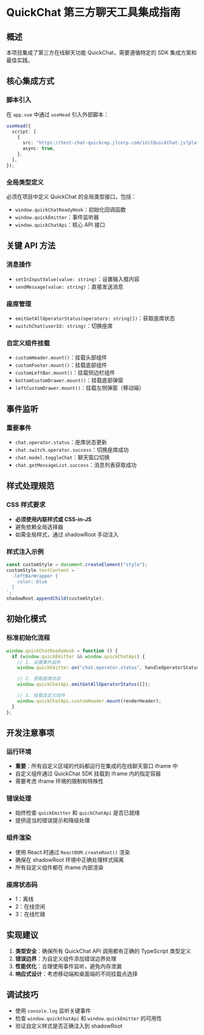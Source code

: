 # QuickChat 第三方聊天工具集成指南

## 概述

本项目集成了第三方在线聊天功能 QuickChat，需要遵循特定的 SDK 集成方案和最佳实践。

## 核心集成方式

### 脚本引入

在 `app.vue` 中通过 `useHead` 引入外部脚本：

```ts
useHead({
  script: [
    {
      src: "https://test-chat-quickcep.jlcerp.com/initQuickChat.js?platform=others&accessId=a2252def-c98d-433c-a811-86fef1fc62fd",
      async: true,
    },
  ],
});
```

### 全局类型定义

必须在项目中定义 QuickChat 的全局类型接口，包括：

- `window.quickChatReadyHook`：初始化回调函数
- `window.quickEmitter`：事件监听器
- `window.quickChatApi`：核心 API 接口

## 关键 API 方法

### 消息操作

- `setInInputValue(value: string)`：设置输入框内容
- `sendMessage(value: string)`：直接发送消息

### 座席管理

- `emitGetAllOperatorStatus(operators: string[])`：获取座席状态
- `switchChat(userId: string)`：切换座席

### 自定义组件挂载

- `customHeader.mount()`：挂载头部组件
- `customFooter.mount()`：挂载底部组件
- `customLeftBar.mount()`：挂载侧边栏组件
- `bottomCustomDrawer.mount()`：挂载底部弹窗
- `leftCustomDrawer.mount()`：挂载左侧弹窗（移动端）

## 事件监听

### 重要事件

- `chat.operator.status`：座席状态更新
- `chat.switch.operator.success`：切换座席成功
- `chat.model.toggleChat`：聊天窗口切换
- `chat.getMessageList.success`：消息列表获取成功

## 样式处理规范

### CSS 样式要求

- **必须使用内联样式或 CSS-in-JS**
- 避免依赖全局选择器
- 如需全局样式，通过 shadowRoot 手动注入

### 样式注入示例

```ts
const customStyle = document.createElement("style");
customStyle.textContent = `
  .leftBarWrapper {
    color: blue
  }
`;
shadowRoot.appendChild(customStyle);
```

## 初始化模式

### 标准初始化流程

```ts
window.quickChatReadyHook = function () {
  if (window.quickEmitter && window.quickChatApi) {
    // 1. 设置事件监听
    window.quickEmitter.on("chat.operator.status", handleOperatorStatus);

    // 2. 获取座席状态
    window.quickChatApi.emitGetAllOperatorStatus([]);

    // 3. 挂载自定义组件
    window.quickChatApi.customHeader.mount(renderHeader);
  }
};
```

## 开发注意事项

### 运行环境

- **重要**：所有自定义区域的代码都运行在集成的在线聊天窗口 iframe 中
- 自定义组件通过 QuickChat SDK 挂载到 iframe 内的指定容器
- 需要考虑 iframe 环境的限制和特殊性

### 错误处理

- 始终检查 `quickEmitter` 和 `quickChatApi` 是否已就绪
- 提供适当的错误提示和降级处理

### 组件渲染

- 使用 React 时通过 `ReactDOM.createRoot()` 渲染
- 确保在 shadowRoot 环境中正确处理样式隔离
- 所有自定义组件都在 iframe 内部渲染

### 座席状态码

- 1：离线
- 2：在线空闲
- 3：在线忙碌

## 实现建议

1. **类型安全**：确保所有 QuickChat API 调用都有正确的 TypeScript 类型定义
2. **错误边界**：为自定义组件添加错误边界处理
3. **性能优化**：合理使用事件监听，避免内存泄漏
4. **响应式设计**：考虑移动端和桌面端的不同挂载点选择

## 调试技巧

- 使用 `console.log` 监听关键事件
- 检查 `window.quickChatApi` 和 `window.quickEmitter` 的可用性
- 验证自定义样式是否正确注入到 shadowRoot

